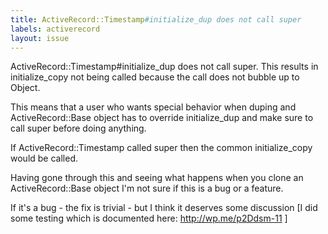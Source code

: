 ```yaml
---
title: ActiveRecord::Timestamp#initialize_dup does not call super
labels: activerecord
layout: issue
---
```


ActiveRecord::Timestamp#initialize_dup does not call super. This results in initialize_copy not being called because the call does not bubble up to Object.

This means that a user who wants special behavior when duping and ActiveRecord::Base object has to override initialize_dup and make sure to call super before doing anything.

If ActiveRecord::Timestamp called super then the common initialize_copy would be called.

Having gone through this and seeing what happens when you clone an ActiveRecord::Base object I'm not sure if this is a bug or a feature.

If it's a bug - the fix is trivial - but I think it deserves some discussion [I did some testing which is documented here: http://wp.me/p2Ddsm-11 ]

